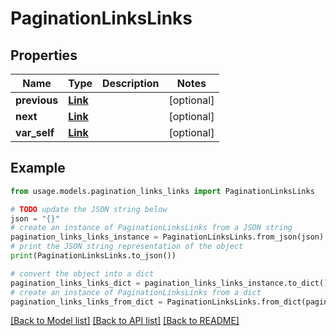 # PaginationLinksLinks


## Properties

Name | Type | Description | Notes
------------ | ------------- | ------------- | -------------
**previous** | [**Link**](Link.md) |  | [optional] 
**next** | [**Link**](Link.md) |  | [optional] 
**var_self** | [**Link**](Link.md) |  | [optional] 

## Example

```python
from usage.models.pagination_links_links import PaginationLinksLinks

# TODO update the JSON string below
json = "{}"
# create an instance of PaginationLinksLinks from a JSON string
pagination_links_links_instance = PaginationLinksLinks.from_json(json)
# print the JSON string representation of the object
print(PaginationLinksLinks.to_json())

# convert the object into a dict
pagination_links_links_dict = pagination_links_links_instance.to_dict()
# create an instance of PaginationLinksLinks from a dict
pagination_links_links_from_dict = PaginationLinksLinks.from_dict(pagination_links_links_dict)
```
[[Back to Model list]](../README.md#documentation-for-models) [[Back to API list]](../README.md#documentation-for-api-endpoints) [[Back to README]](../README.md)


